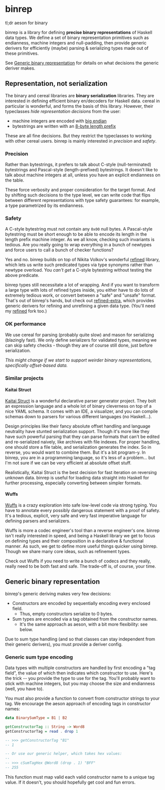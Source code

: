 # binrep
tl;dr aeson for binary

binrep is a library for defining **precise binary representations** of Haskell
data types. We define a set of binary representation primitives such as
endianness, machine integers and null-padding, then provide generic derivers for
efficiently (maybe) parsing & serializing types made out of these primitives.

See [Generic binary representation](#generic-binary-representation) for details
on what decisions the generic deriver makes.

## Representation, not serialization
The binary and cereal libraries are **binary serialization** libraries.
They are interested in defining efficient binary en/decoders for Haskell data.
cereal in particular is wonderful, and forms the basis of this library. However,
their typeclasses *hide representation decisions* from the user:

  * machine integers are encoded with
    [big endian](https://hackage.haskell.org/package/cereal-0.5.8.2/docs/src/Data.Serialize.html#line-182)
  * bytestrings are written with an
    [8-byte length prefix](https://hackage.haskell.org/package/cereal-0.5.8.2/docs/src/Data.Serialize.html#line-498)

These are all fine decisions. But they restrict the typeclasses to working with
other cereal users. binrep is mainly interested in *precision* and *safety*.

### Precision
Rather than bytestrings, it prefers to talk about C-style (null-terminated)
bytestrings and Pascal-style (length-prefixed) bytestrings. It doesn't like to
talk about machine integers at all, unless you have an explicit endianness on
the table.

These force verbosity and proper consideration for the target format. And by
shifting such decisions to the type level, we can write code that flips between
different representations with type safety guarantees: for example, a type
parametrized by its endianness.

### Safety
A C-style bytestring must not contain any `0x00` null bytes. A Pascal-style
bytestring must be short enough to be able to encode its length in the length
prefix machine integer. As we all know, checking such invariants is tedious. Are
you really going to wrap everything in a bunch of newtypes and force users to
call a bunch of checker functions?

Yes and no. binrep builds on top of Nikita Volkov's wonderful
[refined](https://hackage.haskell.org/package/refined) library, which lets us
write such predicated types via type synonyms rather than newtype overload. You
*can't get* a C-style bytestring without testing the above predicate.

binrep types still necessitate a lot of wrapping. And if you want to transform a
large type with lots of refined types inside, you either have to do lots of
extremely tedious work, or convert between a "safe" and "unsafe" format. That's
out of binrep's hands, but check out
[refined-extra](https://github.com/raehik/refined-extra), which provides generic
derivers for refining and unrefining a given data type. (You'll need my
[refined](https://github.com/raehik/refined) fork too.)

### OK performance
We use cereal for parsing (probably quite slow) and mason for serializing
(blazingly fast). We only define serializers for validated types, meaning we can
skip safety checks - though they are of course still done, just before
serialization.

*This might change if we start to support weirder binary representations,
specifically offset-based data.*

### Similar projects
#### Kaitai Struct
[Kaitai Struct](https://kaitai.io/) is a wonderful declarative parser generator
project. They bolt an expression language and a whole lot of binary cleverness
on top of a nice YAML schema. It comes with an IDE, a visualizer, and you can
compile schemas down to parsers for various different languages (no Haskell...).

Design principles like their fancy absolute offset handling and language
neutrality have stunted serialization support. Though it's more like they have
such powerful parsing that they can parse formats that can't be edited and
re-serialized naively, like archives with file indexes. For proper handling, one
should store a file table, and serialization generates the index. So in reverse,
you would want to combine them. But it's a bit program-y. In binrep, you are in
a programming language, so it's less of a problem... but I'm not sure if we can
be very efficient at absolute offset stuff.

Realistically, Kaitai Struct is the best decision for fast iteration on
reversing unknown data. binrep is useful for loading data straight into Haskell
for further processing, especially converting between simpler formats.

#### Wuffs
[Wuffs](https://github.com/google/wuffs) is a crazy exploration into safe
low-level code via strong typing. You have to annotate every possibly dangerous
statement with a proof of safety. It's a tedious, explicit, very safe and very
fast imperative language for defining parsers and serializers.

Wuffs is more a codec engineer's tool than a reverse engineer's one. binrep
isn't really interested in speed, and being a Haskell library we get to focus on
defining types and their composition in a declarative & functional manner. As
such, we get to define more useful things quicker using binrep. Though we share
many core ideas, such as refinement types.

Check out Wuffs if you need to write a bunch of codecs and they really, really
need to be both fast and safe. The trade-off is, of course, your time.

## Generic binary representation
binrep's generic deriving makes very few decisions:

  * Constructors are encoded by sequentially encoding every enclosed field.
    * Thus, empty constructors serialize to 0 bytes.
  * Sum types are encoded via a tag obtained from the constructor names.
    * It's the same approach as aeson, with a bit more flexibility: see below.

Due to sum type handling (and so that classes can stay independent from their
generic derivers), you must provide a deriver config.

### Generic sum type encoding
Data types with multiple constructors are handled by first encoding a "tag
field", the value of which then indicates which constructor to use. Here's the
trick -- you provide the type to use for the tag. You'll probably want to stick
with machine integers, but you may choose the size and endianness (well, you
have to).

You must also provide a function to convert from constructor strings to your
tag. We encourage the aeson approach of encoding tags in constructor names:

```haskell
data BinarySumType = B1 | B2

getConstructorTag :: String -> Word8
getConstructorTag = read . drop 1

-- >>> getConstructorTag "B1"
-- 1

-- Or use our generic helper, which takes hex values:
--
-- >>> cSumTagHex @Word8 (drop . 1) "BFF"
-- 255
```

This function must map valid each valid constructor name to a unique tag value.
If it doesn't, you should hopefully get cool and fun errors.
